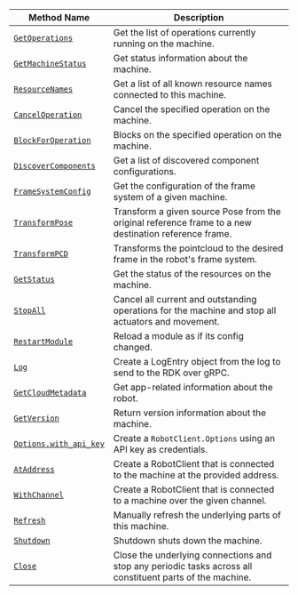 <!-- prettier-ignore -->
| Method Name | Description |
| ----------- | ----------- |
| [`GetOperations`](/appendix/apis/robot/#getoperations) | Get the list of operations currently running on the machine. |
| [`GetMachineStatus`](/appendix/apis/robot/#getmachinestatus) | Get status information about the machine. |
| [`ResourceNames`](/appendix/apis/robot/#resourcenames) | Get a list of all known resource names connected to this machine. |
| [`CancelOperation`](/appendix/apis/robot/#canceloperation) | Cancel the specified operation on the machine. |
| [`BlockForOperation`](/appendix/apis/robot/#blockforoperation) | Blocks on the specified operation on the machine. |
| [`DiscoverComponents`](/appendix/apis/robot/#discovercomponents) | Get a list of discovered component configurations. |
| [`FrameSystemConfig`](/appendix/apis/robot/#framesystemconfig) | Get the configuration of the frame system of a given machine. |
| [`TransformPose`](/appendix/apis/robot/#transformpose) | Transform a given source Pose from the original reference frame to a new destination reference frame. |
| [`TransformPCD`](/appendix/apis/robot/#transformpcd) | Transforms the pointcloud to the desired frame in the robot's frame system. |
| [`GetStatus`](/appendix/apis/robot/#getstatus) | Get the status of the resources on the machine. |
| [`StopAll`](/appendix/apis/robot/#stopall) | Cancel all current and outstanding operations for the machine and stop all actuators and movement. |
| [`RestartModule`](/appendix/apis/robot/#restartmodule) | Reload a module as if its config changed. |
| [`Log`](/appendix/apis/robot/#log) | Create a LogEntry object from the log to send to the RDK over gRPC. |
| [`GetCloudMetadata`](/appendix/apis/robot/#getcloudmetadata) | Get app-related information about the robot. |
| [`GetVersion`](/appendix/apis/robot/#getversion) | Return version information about the machine. |
| [`Options.with_api_key`](/appendix/apis/robot/#optionswith_api_key) | Create a `RobotClient.Options` using an API key as credentials. |
| [`AtAddress`](/appendix/apis/robot/#ataddress) | Create a RobotClient that is connected to the machine at the provided address. |
| [`WithChannel`](/appendix/apis/robot/#withchannel) | Create a RobotClient that is connected to a machine over the given channel. |
| [`Refresh`](/appendix/apis/robot/#refresh) | Manually refresh the underlying parts of this machine. |
| [`Shutdown`](/appendix/apis/robot/#shutdown) | Shutdown shuts down the machine. |
| [`Close`](/appendix/apis/robot/#close) | Close the underlying connections and stop any periodic tasks across all constituent parts of the machine. |

